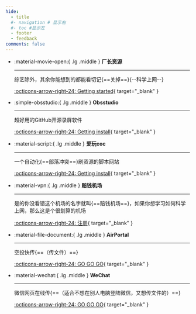 ```yaml
---
hide:
  - title
  #- navigation # 显示右
  #- toc #显示左
  - footer
  - feedback
comments: false
---
```


<style>
  .md-typeset h1,
  .md-content__button {
    display: none;
  }
</style>

<div class="grid cards" markdown>

-   :material-movie-open:{ .lg .middle } __厂长资源__

    ---

    综艺除外，其余你能想到的都能看切记{==关掉==}{--科学上网--}

    [:octicons-arrow-right-24: Getting started](https://www.czzy77.com/){ target="_blank" }

-   :simple-obsstudio:{ .lg .middle } __Obsstudio__

    ---

    超好用的GitHub开源录屏软件

    [:octicons-arrow-right-24: Getting install](https://github.com/obsproject/obs-studio){ target="_blank" }

-   :material-script:{ .lg .middle } __爱玩coc__

    ---

    一个自动化{==部落冲突==}刷资源的脚本网站

    [:octicons-arrow-right-24: Getting install](http://www.cocfz.com/){ target="_blank" }

-   :material-vpn:{ .lg .middle } __赔钱机场__

    ---

    是的你没看错这个机场的名字就叫{==赔钱机场==}，如果你想学习如何科学上网，那么这是个很划算的机场

    [:octicons-arrow-right-24: 注册](https://xn--cp3a08l.com/#/register?code=eBHhgUtX){ target="_blank" }
    
-   :material-file-document:{ .lg .middle } __AirPortal__

    ---

    空投快传{==（传文件）==}

    [:octicons-arrow-right-24: GO GO GO](https://www.airportal.cn/){ target="_blank" }

-   :material-wechat:{ .lg .middle } __WeChat__

    ---

    微信网页在线传{==（适合不想在别人电脑登陆微信，又想传文件的）==}

    [:octicons-arrow-right-24: GO GO GO](https://filehelper.weixin.qq.com/){ target="_blank" }
</div>
